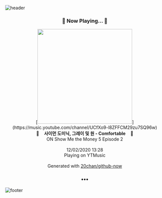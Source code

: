 ![header](https://capsule-render.vercel.app/api?type=wave&height=170&section=header&text=Hi.%20I'm%20SHIFT&fontColor=090707&fontAlignX=45&fontAlignY=65&fontSize=100)

<h3 align="center">🎵 Now Playing... 🎵</h3>
<p align="center">
  [<img width="300" src="https://lh3.googleusercontent.com/ziNZ3-faTXuaS9pUCTJGh0U7CRVlhc3bVuLcdGINcr4oEMLEor9vvrMKreRVRuJ4Vogjk8b9_-E5qW3V">](https://music.youtube.com/channel/UCfXo9-l8ZFFCM29zu7SQ96w)
  <br>
  🎵&nbsp&nbsp&nbsp <b>사이먼 도미닉, 그레이 및 원 - Comfortable</b> &nbsp&nbsp&nbsp🎵
  <br>
  ON Show Me the Money 5 Episode 2
  
  <br />
  <br />
  12/02/2020 13:28
  <br />
  Playing on YTMusic
  <br />
  <br />
  Generated with <a href="https://github.com/20chan/github-now">20chan/github-now</a>
</p>

<h3 align="center">•••</h3>

![footer](https://capsule-render.vercel.app/api?type=wave&height=150&section=footer)

